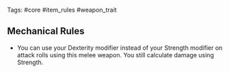 Tags: #core #item_rules #weapon_trait  

## Mechanical Rules

- You can use your Dexterity modifier instead of your Strength modifier on attack rolls using this melee weapon. You still calculate damage using Strength.